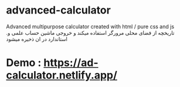 # advanced-calculator
Advanced multipurpose calculator created with html / pure css and js
.تاریخچه از فضای محلی مرورگر استفاده میکند و خروجی ماشین حساب علمی و استاندارد در ان ذخیره میشود

# Demo : https://ad-calculator.netlify.app/
